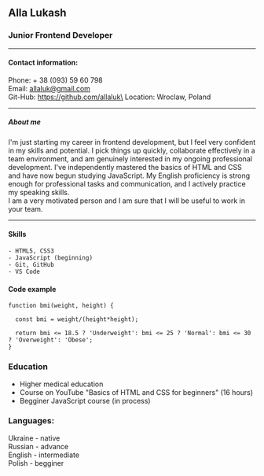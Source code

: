 ## __Alla Lukash__
### Junior Frontend Developer
---
#### Contact information:
Phone: + 38 (093) 59 60 798\
Email: allaluk@gmail.com\
Git-Hub: https://github.com/allaluk\
Location: Wroclaw, Poland 

---
##### About me 

I'm just starting my career in frontend development, but I feel very confident in my skills and potential. I pick things up quickly, collaborate effectively in a team environment, and am genuinely interested in my ongoing professional development. I've independently mastered the basics of HTML and CSS and have now begun studying JavaScript. My English proficiency is strong enough for professional tasks and communication, and I actively practice my speaking skills.\
I am a very motivated person and I am sure that I will be useful to work in your team. 

---

#### Skills
```
- HTML5, CSS3
- JavaScript (beginning)
- Git, GitHub
- VS Code
```
#### Code example
```
function bmi(weight, height) {

  const bmi = weight/(height*height);
  
  return bmi <= 18.5 ? 'Underweight': bmi <= 25 ? 'Normal': bmi <= 30 ? 'Overweight': 'Obese';
}
```
### Education

- Higher medical education 
- Course on YouTube "Basics of HTML and CSS for beginners" (16 hours)
- Begginer JavaScript course (in process) 

### Languages:

Ukraine - native\
Russian - advance\
English - intermediate\
Polish - begginer


